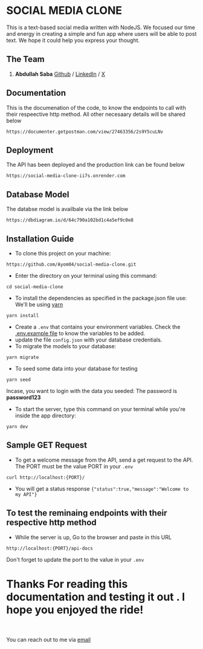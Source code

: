 # SOCIAL MEDIA CLONE

This is a text-based social media written with NodeJS. We focused our time and energy in creating a simple and fun app where users will be able to post text. We hope it could help you express your thought.

## The Team

1. **Abdullah Saba** [Github](https://github.com/ayom04) / [LinkedIn](https://www.linkedin.com/in/abdullah-saba-72845a256/) / [X](https://twitter.com/AbdullahSaba9)

## Documentation

This is the documenation of the code, to know the endpoints to call with their respeective http method. All other necesaary details will be shared below

```
https://documenter.getpostman.com/view/27463356/2s9Y5cuLNv
```

## Deployment

The API has been deployed and the production link can be found below

```
https://social-media-clone-ii7s.onrender.com
```

## Database Model

The databse model is availbale via the link below

```
https://dbdiagram.io/d/64c790a102bd1c4a5ef9c0e8
```

## Installation Guide

- To clone this project on your machine:

```
https://github.com/Ayom04/social-media-clone.git
```

- Enter the directory on your terminal using this command:

```
cd social-media-clone
```

- To install the dependencies as specified in the package.json file use:
  We'll be using [yarn](https://yarnpkg.com/getting-started)

```
yarn install
```

- Create a `.env` that contains your environment variables. Check the [.env.example file](./.env.example) to know the variables to be added.
- update the file `config.json` with your database credentials.
- To migrate the models to your database:

```
yarn migrate
```

- To seed some data into your database for testing

```
yarn seed
```

Incase, you want to login with the data you seeded:
The password is **password123**

- To start the server, type this command on your terminal while you're inside the app directory:

```
yarn dev
```

## Sample GET Request

- To get a welcome message from the API, send a get request to the API. The PORT must be the value PORT in your `.env`

```
curl http://localhost:{PORT}/
```

- You will get a status response
  `{"status":true,"message":"Welcome to my API"}`

## To test the reminaing endpoints with their respective http method

- While the server is up, Go to the browser and paste in this URL

```
http://localhost:{PORT}/api-docs
```

Don't forget to update the port to the value in your `.env`

# Thanks For reading this documentation and testing it out . I hope you enjoyed the ride!

<br><br>
You can reach out to me via [email](mailto:abdullaahyomide04@gmail.com)
